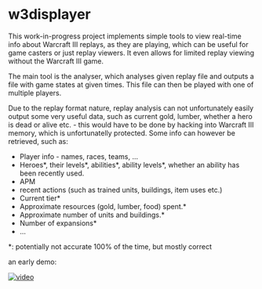 # w3displayer

This work-in-progress project implements simple tools to view real-time info about Warcraft III replays, as they are playing, which can be useful for game casters or just replay viewers. It even allows for limited replay viewing without the Warcraft III game.

The main tool is the analyser, which analyses given replay file and outputs a file with game states at given times. This file can then be played with one of multiple players.

Due to the replay format nature, replay analysis can not unfortunately easily output some very useful data, such as current gold, lumber, whether a hero is dead or alive etc. - this would have to be done by hacking into Warcraft III memory, which is unfortunatelly protected. Some info can however be retrieved, such as:

- Player info - names, races, teams, ...
- Heroes\*, their levels\*, abilities\*, ability levels\*, whether an ability has been recently used.
- APM
- recent actions (such as trained units, buildings, item uses etc.)
- Current tier\*
- Approximate resources (gold, lumber, food) spent.\*
- Approximate number of units and buildings.\*
- Number of expansions\*
- ...

\*: potentially not accurate 100% of the time, but mostly correct

an early demo:

[![video](http://img.youtube.com/vi/YofND7_cxPw/0.jpg)](http://www.youtube.com/watch?v=YofND7_cxPw "video")

